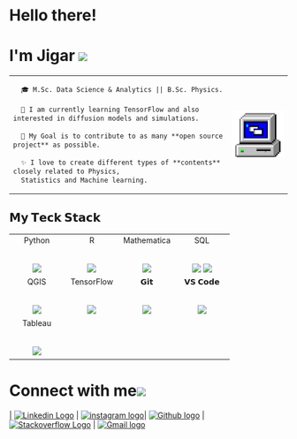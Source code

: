 # Hello there!
# I'm Jigar <img src="https://github.com/TheDudeThatCode/TheDudeThatCode/blob/master/Assets/Hi.gif" width="29px">


<table>
  <tr>
    <td valign="center">
    
      🎓 M.Sc. Data Science & Analytics || B.Sc. Physics.
      
      🌱 I am currently learning TensorFlow and also interested in diffusion models and simulations.
      
      🎯 My Goal is to contribute to as many **open source project** as possible.
      
      ✨ I love to create different types of **contents** closely related to Physics, 
      Statistics and Machine learning.
<td >
      <img src="https://github.com/TheDudeThatCode/TheDudeThatCode/blob/master/Assets/PC.gif" width="190px">
    </td>
    
  </tr>
  </table>


## 𝗠𝘆 𝗧𝗲𝗰𝗸 𝗦𝘁𝗮𝗰𝗸

<table>
  <tbody>
    <tr valign="top">
      <td width="25%" align="center">
        <span>Python</span><br><br><br>
        <img height="64px" src="https://abrudz.github.io/logos/Python.svg">
      </td>
      <td width="25%" align="center">
        <span>R</span><br><br><br>
        <img height="64px" src="https://abrudz.github.io/logos/R.svg">
      </td>
      <td width="25%" align="center">
        <span>Mathematica</span><br><br><br>
        <img height="64px" src="https://upload.wikimedia.org/wikipedia/commons/thumb/2/20/Mathematica_Logo.svg/190px-Mathematica_Logo.svg.png">
      </td>
      <td width="25%" align="center">
        <span>SQL</span><br><br><br>
        <img height="64px" src="https://cdn.iconscout.com/icon/free/png-128/postgresql-11-1175122.png">
        <img height="64px" src="https://www.vectorlogo.zone/logos/mysql/mysql-ar21.svg">
      </td>
    </tr>
    <tr valign="top">
      <td width="25%" align="center">
        <span>QGIS</span><br><br><br>
        <img height="64px" src="https://www.vectorlogo.zone/logos/qgis/qgis-ar21.svg">
      </td>
      <td width="25%" align="center">
        <span>TensorFlow</span><br><br><br>
        <img height="64px" src="https://www.vectorlogo.zone/logos/tensorflow/tensorflow-ar21.svg">
      </td>
      <td width="25%" align="center">
        <span>𝗚𝗶𝘁</span><br><br><br>
        <img height="64px" src="https://cdn.svgporn.com/logos/git-icon.svg">
      </td>
      <td width="25%" align="center">
        <span>𝗩𝗦 𝗖𝗼𝗱𝗲</span><br><br><br>
        <img height="64px" src="https://cdn.svgporn.com/logos/visual-studio-code.svg">
      </td>
    </tr>
    <tr valign="top">
      <td width="25%" align="center">
        <span>Tableau</span><br><br><br>
        <img height="64px" src="https://vectorwiki.com/images/Tb8i6__tableau-logo.svg">
      </td>
    </tr>
  </tbody>
</table>

# Connect with me<img src="https://github.com/TheDudeThatCode/TheDudeThatCode/blob/master/Assets/Handshake.gif" height="32px">



| [<img src="https://github.com/TheDudeThatCode/TheDudeThatCode/blob/master/Assets/Linkedin.svg" alt="Linkedin Logo" width="32">](https://www.linkedin.com/in/astrojigs/) | [<img src="https://github.com/TheDudeThatCode/TheDudeThatCode/blob/master/Assets/Instagram.svg" alt="instagram logo" width="32">](https://www.instagram.com/astrojigs24/)| [<img src="https://cdn.svgporn.com/logos/github-icon.svg" alt="Github logo" width="34">](https://github.com/Astrojigs) | [<img src="https://cdn.svgporn.com/logos/stackoverflow-icon.svg" alt="Stackoverflow Logo" width="28">](https://stackoverflow.com/users/13140685/jigar) | [<img src="https://github.com/TheDudeThatCode/TheDudeThatCode/blob/master/Assets/Gmail.svg" alt="Gmail logo" height="32">](mailto:astrojigs24@gmail.com)

<!---
Astrojigs/Astrojigs is a ✨ special ✨ repository because its `README.md` (this file) appears on your GitHub profile.
You can click the Preview link to take a look at your changes.
--->

